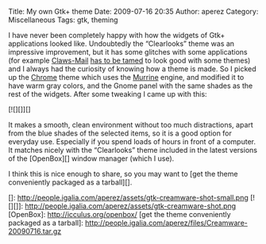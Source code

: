 Title: My own Gtk+ theme
Date: 2009-07-16 20:35
Author: aperez
Category: Miscellaneous
Tags: gtk, theming

I have never been completely happy with how the widgets of Gtk+
applications looked like. Undoubtedly the “Clearlooks” theme was an
impressive improvement, but it has some glitches with some applications
(for example [Claws-Mail][] [has to be tamed][] to look good with some
themes) and I always had the curiosity of knowing how a theme is made.
So I picked up the [Chrome][] theme which uses the [Murrine][] engine,
and modified it to have warm gray colors, and the Gnome panel with the
same shades as the rest of the widgets. After some tweaking I came up
with this:

[![][]][]

It makes a smooth, clean environment without too much distractions,
apart from the blue shades of the selected items, so it is a good option
for everyday use. Especially if you spend loads of hours in front of a
computer. It matches nicely with the “Clearlooks” theme included in the
latest versions of the [OpenBox][] window manager (which I use).

I think this is nice enough to share, so you may want to [get the theme
conveniently packaged as a tarball][].

  [Claws-Mail]: http://www.claws-mail.org//
  [has to be tamed]: http://blogs.igalia.com/aperez/2009/07/making-claws-mail-look-better/
  [Chrome]: http://www.cimitan.com/blog/2008/09/04/three-new-smooth-themes-for-murrine-chrome-cream-candido/
  [Murrine]: http://www.cimitan.com/murrine/
  []: http://people.igalia.com/aperez/assets/gtk-creamware-shot-small.png
  [![][]]: http://people.igalia.com/aperez/assets/gtk-creamware-shot.png
  [OpenBox]: http://icculus.org/openbox/
  [get the theme conveniently packaged as a tarball]: http://people.igalia.com/aperez/files/Creamware-20090716.tar.gz
